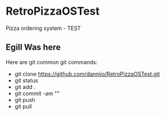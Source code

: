 # RetroPizzaOSTest
Pizza ordering system - TEST


## Egill Was here

Here are git common git commands:

* git clone https://github.com/dannijo/RetroPizzaOSTest.git
* git status
* git add .
* git commit -am ""
* git push
* git pull
